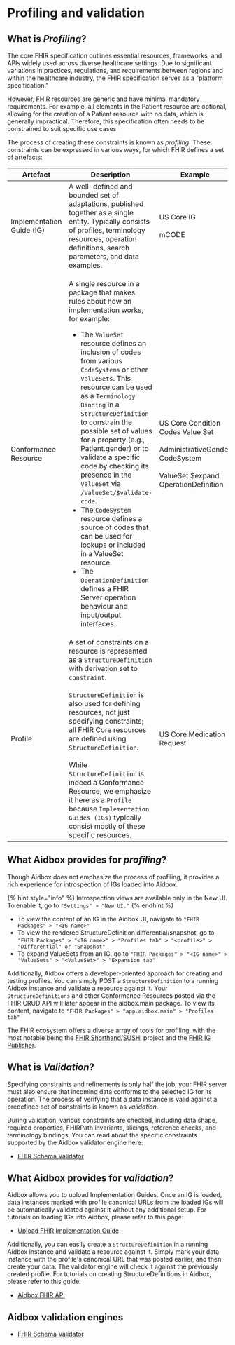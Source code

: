 # Profiling and validation

## What is _Profiling_?

The core FHIR specification outlines essential resources, frameworks, and APIs widely used across diverse healthcare settings. Due to significant variations in practices, regulations, and requirements between regions and within the healthcare industry, the FHIR specification serves as a "platform specification."

However, FHIR resources are generic and have minimal mandatory requirements. For example, all elements in the Patient resource are optional, allowing for the creation of a Patient resource with no data, which is generally impractical. Therefore, this specification often needs to be constrained to suit specific use cases.

The process of creating these constraints is known as _profiling_. These constraints can be expressed in various ways, for which FHIR defines a set of artefacts:

<table><thead><tr><th width="166">Artefact</th><th width="425">Description</th><th>Example</th></tr></thead><tbody><tr><td>Implementation Guide (IG)</td><td>A well-defined and bounded set of adaptations, published together as a single entity. Typically consists of profiles, terminology resources, operation definitions, search parameters, and data examples.</td><td>US Core IG<br><br>mCODE</td></tr><tr><td>Conformance Resource</td><td><p>A single resource in a package that makes rules about how an implementation works, for example:</p><p></p><ul><li>The <code>ValueSet</code> resource defines an inclusion of codes from various <code>CodeSystems</code> or other <code>ValueSets</code>. This resource can be used as a <code>Terminology Binding</code> in a <code>StructureDefinition</code> to constrain the possible set of values for a property (e.g., Patient.gender) or to validate a specific code by checking its presence in the <code>ValueSet</code> via <code>/ValueSet/$validate-code</code>.</li><li>The <code>CodeSystem</code> resource defines a source of codes that can be used for lookups or included in a ValueSet resource.</li><li>The <code>OperationDefinition</code>  defines a FHIR Server operation behaviour and input/output interfaces.</li></ul></td><td>US Core Condition Codes Value Set<br><br>AdministrativeGender CodeSystem<br><br>ValueSet $expand OperationDefinition</td></tr><tr><td>Profile</td><td>A set of constraints on a resource is represented as a <code>StructureDefinition</code> with derivation set to <code>constraint</code>. <br><br><code>StructureDefinition</code> is also used for defining resources, not just specifying constraints; all FHIR Core resources are defined using <code>StructureDefinition</code>. <br><br>While <code>StructureDefinition</code> is indeed a Conformance Resource, we emphasize it here as a <code>Profile</code> because <code>Implementation Guides (IGs)</code> typically consist mostly of these specific resources.</td><td>US Core Medication Request</td></tr></tbody></table>

## What Aidbox provides for _profiling_?

Though Aidbox does not emphasize the process of profiling, it provides a rich experience for introspection of IGs loaded into Aidbox.

{% hint style="info" %}
Introspection views are available only in the New UI. To enable it, go to `"Settings" > "New UI."`
{% endhint %}

* To view the content of an IG in the Aidbox UI, navigate to `"FHIR Packages" > "<IG name>"`
* To view the rendered StructureDefinition differential/snapshot, go to `"FHIR Packages" > "<IG name>" > "Profiles tab" > "<profile>" > "Differential" or "Snapshot"`
* To expand ValueSets from an IG, go to `"FHIR Packages" > "<IG name>" > "ValueSets" > "<ValueSet>" > "Expansion tab"`

Additionally, Aidbox offers a developer-oriented approach for creating and testing profiles. You can simply POST a `StructureDefinition` to a running Aidbox instance and validate a resource against it. Your `StructureDefinitions` and other Conformance Resources posted via the FHIR CRUD API will later appear in the aidbox.main package. To view its content, navigate to `"FHIR Packages" > "app.aidbox.main" > "Profiles tab"`

The FHIR ecosystem offers a diverse array of tools for profiling, with the most notable being the [FHIR Shorthand](https://build.fhir.org/ig/HL7/fhir-shorthand/)/[SUSHI](https://github.com/FHIR/sushi) project and the [FHIR IG Publisher](https://confluence.hl7.org/display/FHIR/IG+Publisher+Documentation).

## What is _Validation_?

Specifying constraints and refinements is only half the job; your FHIR server must also ensure that incoming data conforms to the selected IG for its operation. The process of verifying that a data instance is valid against a predefined set of constraints is known as _validation_.

During validation, various constraints are checked, including data shape, required properties, FHIRPath invariants, slicings, reference checks, and terminology bindings. You can read about the specific constraints supported by the Aidbox validator engine here:

* [FHIR Schema Validator](fhir-schema-validator/)

## What Aidbox provides for _validation_?

Aidbox allows you to upload Implementation Guides. Once an IG is loaded, data instances marked with profile canonical URLs from the loaded IGs will be automatically validated against it without any additional setup. For tutorials on loading IGs into Aidbox, please refer to this page:

* [Upload FHIR Implementation Guide](../../tutorials/validation-tutorials/upload-fhir-implementation-guide/)

Additionally, you can easily create a `StructureDefinition` in a running Aidbox instance and validate a resource against it. Simply mark your data instance with the profile's canonical URL that was posted earlier, and then create your data. The validator engine will check it against the previously created profile. For tutorials on creating StructureDefinitions in Aidbox, please refer to this guide:

* [Aidbox FHIR API](../../tutorials/validation-tutorials/upload-fhir-implementation-guide/aidbox-fhir-api.md)

## Aidbox validation engines

* [FHIR Schema Validator](fhir-schema-validator/)
